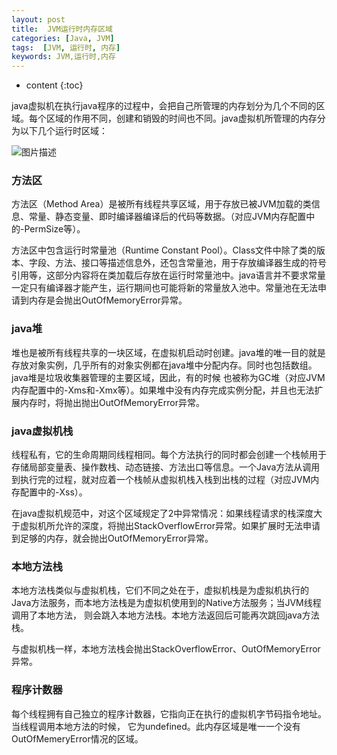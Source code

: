 ```yaml
---
layout: post
title:  JVM运行时内存区域
categories: [Java, JVM]
tags:  [JVM, 运行时, 内存]
keywords: JVM,运行时,内存
---
```


* content
{:toc}


java虚拟机在执行java程序的过程中，会把自己所管理的内存划分为几个不同的区域。每个区域的作用不同，创建和销毁的时间也不同。java虚拟机所管理的内存分为以下几个运行时区域：




![图片描述](http://image.codes51.com/Article/image/20151229/20151229083826_7418.jpg)

### 方法区
方法区（Method Area）是被所有线程共享区域，用于存放已被JVM加载的类信息、常量、静态变量、即时编译器编译后的代码等数据。（对应JVM内存配置中的-PermSize等）。

方法区中包含运行时常量池（Runtime Constant Pool）。Class文件中除了类的版本、字段、方法、接口等描述信息外，还包含常量池，用于存放编译器生成的符号引用等，这部分内容将在类加载后存放在运行时常量池中。java语言并不要求常量一定只有编译器才能产生，运行期间也可能将新的常量放入池中。常量池在无法申请到内存是会抛出OutOfMemoryError异常。
   
### java堆
堆也是被所有线程共享的一块区域，在虚拟机启动时创建。java堆的唯一目的就是存放对象实例，几乎所有的对象实例都在java堆中分配内存。同时也包括数组。java堆是垃圾收集器管理的主要区域，因此，有的时候  也被称为GC堆（对应JVM内存配置中的-Xms和-Xmx等）。如果堆中没有内存完成实例分配，并且也无法扩展内存时，将抛出抛出OutOfMemoryError异常。
   
### java虚拟机栈
线程私有，它的生命周期同线程相同。每个方法执行的同时都会创建一个栈帧用于存储局部变量表、操作数栈、动态链接、方法出口等信息。一个Java方法从调用到执行完的过程，就对应着一个栈帧从虚拟机栈入栈到出栈的过程（对应JVM内存配置中的-Xss）。

在java虚拟机规范中，对这个区域规定了2中异常情况：如果线程请求的栈深度大于虚拟机所允许的深度，将抛出StackOverflowError异常。如果扩展时无法申请到足够的内存，就会抛出OutOfMemoryError异常。

### 本地方法栈
本地方法栈类似与虚拟机栈，它们不同之处在于，虚拟机栈是为虚拟机执行的Java方法服务，而本地方法栈是为虚拟机使用到的Native方法服务；当JVM线程调用了本地方法， 则会跳入本地方法栈。本地方法返回后可能再次跳回java方法栈。

与虚拟机栈一样，本地方法栈会抛出StackOverflowError、OutOfMemoryError异常。

### 程序计数器
每个线程拥有自己独立的程序计数器，它指向正在执行的虚拟机字节码指令地址。当线程调用本地方法的时候， 它为undefined。此内存区域是唯一一个没有OutOfMemeryError情况的区域。